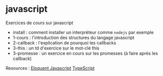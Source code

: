 # javascript

Exercices de cours sur javascript

- install : comment installer un interpréteur comme `nodejs` par exemple  
- 1-cours : l'introduction des structures du langage javascript  
- 2-callback : l'explication de pourquoi les callbacks  
- 3-this : un td d'exercice sur le mot-clé this  
- 3-promesse : un exercice en cours sur les promesses (à faire après les callback)

Resources : 
[Eloquent Javascript](https://fr.eloquentjavascript.net/chapter1.html)
[TypeScript](https://grafikart.fr/tutoriels/typescript-781)

